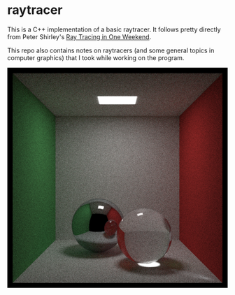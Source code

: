 # raytracer

This is a C++ implementation of a basic raytracer. It follows pretty directly from Peter Shirley's [Ray Tracing in One Weekend](https://raytracing.github.io/).

This repo also contains notes on raytracers (and some general topics in computer graphics) that I took while working on the program.

![Render](./renders/box.jpg "An example render")
